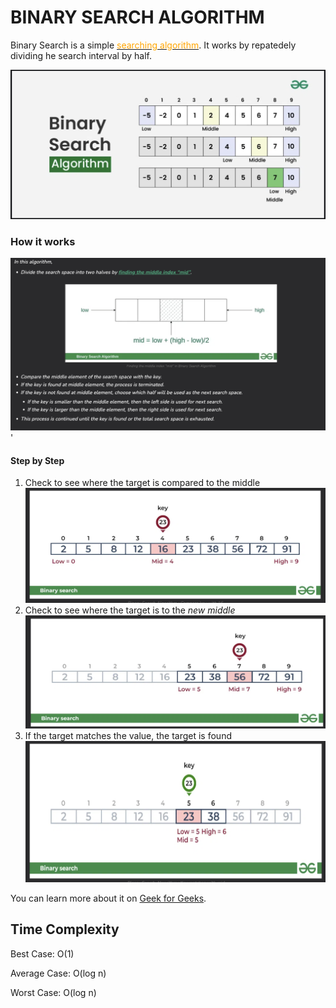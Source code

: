 # BINARY SEARCH ALGORITHM
Binary Search is a simple <u><span style="color: orange;">searching algorithm</span></u>. It works by repatedely dividing he search interval by half.

![Binary Search](../../images/binary_1.png)

### How it works

![Binary Search](../../images/binary_2.png)
'
#### Step by Step
1. Check to see where the target is compared to the middle
![Binary Search](../../images/binary_3.png)
2. Check to see where the target is to the *new middle*
![Binary Search](../../images/binary_4.png)
3. If the target matches the value, the target is found
![Binary Search](../../images/binary_5.png)

You can learn more about it on [Geek for Geeks](https://www.geeksforgeeks.org/binary-search/).

## Time Complexity
Best Case: O(1)

Average Case: O(log n)

Worst Case: O(log n)